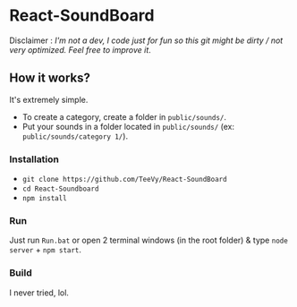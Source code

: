 # React-SoundBoard
Disclaimer : *I'm not a dev, I code just for fun so this git might be dirty / not very optimized. Feel free to improve it*.

## How it works?
It's extremely simple.
* To create a category, create a folder in `public/sounds/`.
* Put your sounds in a folder located in `public/sounds/` (ex: `public/sounds/category 1/`).

### Installation
* `git clone https://github.com/TeeVy/React-SoundBoard`
* `cd React-Soundboard`
* `npm install`

### Run
Just run `Run.bat` or open 2 terminal windows (in the root folder) & type `node server` + `npm start`.

### Build
I never tried, lol.
